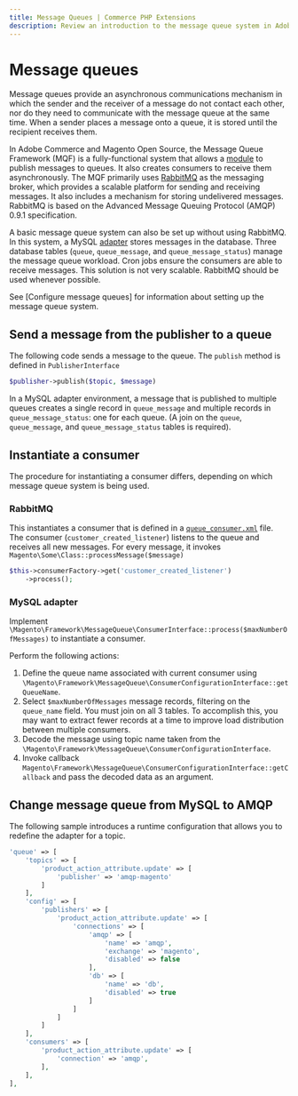 ```yaml
---
title: Message Queues | Commerce PHP Extensions
description: Review an introduction to the message queue system in Adobe Commerce and Magento Open Source.
---
```


# Message queues

Message queues provide an asynchronous communications mechanism in which the sender and the receiver of a message do not contact each other, nor do they need to communicate with the message queue at the same time. When a sender places a message onto a queue, it is stored until the recipient receives them.

In Adobe Commerce and Magento Open Source, the Message Queue Framework (MQF) is a fully-functional system that allows a [module](https://glossary.magento.com/module) to publish messages to queues. It also creates consumers to receive them asynchronously. The MQF primarily uses [RabbitMQ](http://www.rabbitmq.com) as the messaging broker, which provides a scalable platform for sending and receiving messages. It also includes a mechanism for storing undelivered messages. RabbitMQ is based on the Advanced Message Queuing Protocol (AMQP) 0.9.1 specification.

A basic message queue system can also be set up without using RabbitMQ. In this system, a MySQL [adapter](https://glossary.magento.com/adapter) stores messages in the database. Three database tables (`queue`, `queue_message`, and `queue_message_status`) manage the message queue workload. Cron jobs ensure the consumers are able to receive messages. This solution is not very scalable. RabbitMQ should be used whenever possible.

See [Configure message queues] for information about setting up the message queue system.

## Send a message from the publisher to a queue

The following code sends a message to the queue. The `publish` method is defined in `PublisherInterface`

```php
$publisher->publish($topic, $message)
```

In a MySQL adapter environment, a message that is published to multiple queues creates a single record in `queue_message` and multiple records in `queue_message_status`: one for each queue. (A join on the `queue`, `queue_message`, and `queue_message_status` tables is required).

## Instantiate a consumer

The procedure for instantiating a consumer differs, depending on which message queue system is being used.

### RabbitMQ

This instantiates a consumer that is defined in a [`queue_consumer.xml`](configuration.md#queue_consumerxml) file. The consumer (`customer_created_listener`) listens to the queue and receives all new messages. For every message, it invokes `Magento\Some\Class::processMessage($message)`

```php
$this->consumerFactory->get('customer_created_listener')
    ->process();
```

### MySQL adapter

Implement `\Magento\Framework\MessageQueue\ConsumerInterface::process($maxNumberOfMessages)` to instantiate a consumer.

Perform the following actions:

1. Define the queue name associated with current consumer using `\Magento\Framework\MessageQueue\ConsumerConfigurationInterface::getQueueName`.
1. Select `$maxNumberOfMessages` message records, filtering on the `queue_name` field. You must join on all 3 tables. To accomplish this, you may want to extract fewer records at a time to improve load distribution between multiple consumers.
1. Decode the message using topic name taken from the `\Magento\Framework\MessageQueue\ConsumerConfigurationInterface`.
1. Invoke callback `Magento\Framework\MessageQueue\ConsumerConfigurationInterface::getCallback` and pass the decoded data as an argument.

## Change message queue from MySQL to AMQP

The following sample introduces a runtime configuration that allows you to redefine the adapter for a topic.

```php
'queue' => [
    'topics' => [
        'product_action_attribute.update' => [
            'publisher' => 'amqp-magento'
        ]
    ],
    'config' => [
        'publishers' => [
            'product_action_attribute.update' => [
                'connections' => [
                    'amqp' => [
                        'name' => 'amqp',
                        'exchange' => 'magento',
                        'disabled' => false
                    ],
                    'db' => [
                        'name' => 'db',
                        'disabled' => true
                    ]
                ]
            ]
        ]
    ],
    'consumers' => [
        'product_action_attribute.update' => [
            'connection' => 'amqp',
        ],
    ],
],
```
